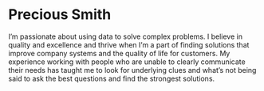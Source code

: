# Precious Smith

I’m passionate about using data to solve complex problems. I believe in quality and excellence and thrive when I’m a part of finding solutions that improve company systems and the quality of life for customers. My experience working with people who are unable to clearly communicate their needs has taught me to look for underlying clues and what’s not being said to ask the best questions and find the strongest solutions.
